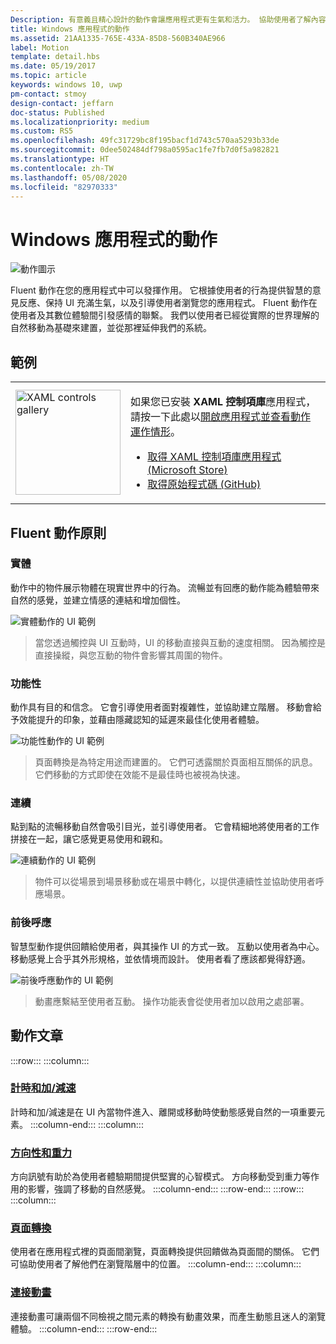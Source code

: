 ```yaml
---
Description: 有意義且精心設計的動作會讓應用程式更有生氣和活力。 協助使用者了解內容變更，並將視覺轉換和使用者經驗緊密結合。
title: Windows 應用程式的動作
ms.assetid: 21AA1335-765E-433A-85D8-560B340AE966
label: Motion
template: detail.hbs
ms.date: 05/19/2017
ms.topic: article
keywords: windows 10, uwp
pm-contact: stmoy
design-contact: jeffarn
doc-status: Published
ms.localizationpriority: medium
ms.custom: RS5
ms.openlocfilehash: 49fc31729bc8f195bacf1d743c570aa5293b33de
ms.sourcegitcommit: 0dee502484df798a0595ac1fe7fb7d0f5a982821
ms.translationtype: HT
ms.contentlocale: zh-TW
ms.lasthandoff: 05/08/2020
ms.locfileid: "82970333"
---
```

# <a name="motion-for-windows-apps"></a>Windows 應用程式的動作

![動作圖示](../images/motion-2x.png)

Fluent 動作在您的應用程式中可以發揮作用。 它根據使用者的行為提供智慧的意見反應、保持 UI 充滿生氣，以及引導使用者瀏覽您的應用程式。 Fluent 動作在使用者及其數位體驗間引發感情的聯繫。 我們以使用者已經從實際的世界理解的自然移動為基礎來建置，並從那裡延伸我們的系統。

## <a name="examples"></a>範例

<table>
<tr>
<td><img src="images/xaml-controls-gallery-app-icon.png" alt="XAML controls gallery" width="168"></img></td>
<td>
    <p>如果您已安裝 <strong style="font-weight: semi-bold">XAML 控制項庫</strong>應用程式，請按一下此處以<a href="xamlcontrolsgallery:/category/Motion">開啟應用程式並查看動作運作情形</a>。</p>
    <ul>
    <li><a href="https://www.microsoft.com/store/productId/9MSVH128X2ZT">取得 XAML 控制項庫應用程式 (Microsoft Store)</a></li>
    <li><a href="https://github.com/Microsoft/Xaml-Controls-Gallery">取得原始程式碼 (GitHub)</a></li>
    </ul>
</td>
</tr>
</table>

## <a name="fluent-motion-principles"></a>Fluent 動作原則

### <a name="physical"></a>實體

動作中的物件展示物體在現實世界中的行為。 流暢並有回應的動作能為體驗帶來自然的感覺，並建立情感的連結和增加個性。

![實體動作的 UI 範例](images/Physical.gif)
> 當您透過觸控與 UI 互動時，UI 的移動直接與互動的速度相關。 因為觸控是直接操縱，與您互動的物件會影響其周圍的物件。

### <a name="functional"></a>功能性

動作具有目的和信念。 它會引導使用者面對複雜性，並協助建立階層。 移動會給予效能提升的印象，並藉由隱藏認知的延遲來最佳化使用者體驗。

![功能性動作的 UI 範例](images/functional.gif)
> 頁面轉換是為特定用途而建置的。 它們可透露關於頁面相互關係的訊息。 它們移動的方式即使在效能不是最佳時也被視為快速。

### <a name="continuous"></a>連續

點到點的流暢移動自然會吸引目光，並引導使用者。 它會精細地將使用者的工作拼接在一起，讓它感覺更易使用和親和。

![連續動作的 UI 範例](images/continuous3.gif)
> 物件可以從場景到場景移動或在場景中轉化，以提供連續性並協助使用者呼應場景。

### <a name="contextual"></a>前後呼應

智慧型動作提供回饋給使用者，與其操作 UI 的方式一致。 互動以使用者為中心。 移動感覺上合乎其外形規格，並依情境而設計。 使用者看了應該都覺得舒適。

![前後呼應動作的 UI 範例](images/Contextual.gif)
> 動畫應繫結至使用者互動。 操作功能表會從使用者加以啟用之處部署。

## <a name="motion-articles"></a>動作文章

:::row:::
    :::column:::
### <a name="timing-and-easing"></a>[計時和加/減速](timing-and-easing.md)
計時和加/減速是在 UI 內當物件進入、離開或移動時使動態感覺自然的一項重要元素。
    :::column-end:::
    :::column:::
### <a name="directionality-and-gravity"></a>[方向性和重力](directionality-and-gravity.md)
方向訊號有助於為使用者體驗期間提供堅實的心智模式。 方向移動受到重力等作用的影響，強調了移動的自然感覺。
    :::column-end:::
:::row-end:::
:::row:::
    :::column:::
### <a name="page-transitions"></a>[頁面轉換](page-transitions.md)
使用者在應用程式裡的頁面間瀏覽，頁面轉換提供回饋做為頁面間的關係。 它們可協助使用者了解他們在瀏覽階層中的位置。
    :::column-end:::
    :::column:::
### <a name="connected-animation"></a>[連接動畫](connected-animation.md)
連接動畫可讓兩個不同檢視之間元素的轉換有動畫效果，而產生動態且迷人的瀏覽體驗。
    :::column-end:::
:::row-end:::

